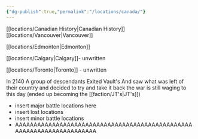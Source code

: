 ```yaml
---
{"dg-publish":true,"permalink":"/locations/canada/"}
---
```


[[locations/Canadian History\|Canadian History]]
[[locations/Vancouver\|Vancouver]]

[[locations/Edmonton\|Edmonton]]

[[locations/Calgary\|Calgary]]- unwritten

[[locations/Toronto\|Toronto]] - unwritten



In 2140 A group of descendants Exited Vault's And saw what was left of their country and decided to try and take it back the war is still waging to this day (ended up becoming the [[faction/JT's\|JT's]])

 - insert major battle locations here
 - insert lost locations
 - insert minor battle locations
 - AAAAAAAAAAAAAAAAAAAAAAAAAAAAAAAAAAAAAAAAAAAAAAAAAAAAAAAAAAAAAAAAAAAAAA


